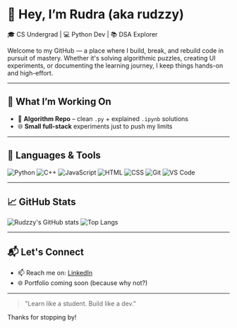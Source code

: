 # 👋 Hey, I’m Rudra (aka rudzzy)

🎓 CS Undergrad | 💻 Python Dev | 📚 DSA Explorer

Welcome to my GitHub — a place where I build, break, and rebuild code in pursuit of mastery. Whether it's solving algorithmic puzzles, creating UI experiments, or documenting the learning journey, I keep things hands-on and high-effort.

---

## 🚧 What I’m Working On

- 📁 **Algorithm Repo** – clean `.py` + explained `.ipynb` solutions  
- 🌐 **Small full-stack** experiments just to push my limits

---

## 🔧 Languages & Tools

![Python](https://img.shields.io/badge/Python-3776AB?style=flat&logo=python&logoColor=white)
![C++](https://img.shields.io/badge/C++-00599C?style=flat&logo=c%2B%2B&logoColor=white)
![JavaScript](https://img.shields.io/badge/JavaScript-F7DF1E?style=flat&logo=javascript&logoColor=black)
![HTML](https://img.shields.io/badge/HTML5-E34F26?style=flat&logo=html5&logoColor=white)
![CSS](https://img.shields.io/badge/CSS3-1572B6?style=flat&logo=css3&logoColor=white)
![Git](https://img.shields.io/badge/Git-F05032?style=flat&logo=git&logoColor=white)
![VS Code](https://img.shields.io/badge/VS%20Code-007ACC?style=flat&logo=visual-studio-code&logoColor=white)

---

## 📈 GitHub Stats

![Rudzzy's GitHub stats](https://github-readme-stats.vercel.app/api?username=rudzzy&show_icons=true&theme=radical&hide=contribs,prs)
![Top Langs](https://github-readme-stats.vercel.app/api/top-langs/?username=rudzzy&layout=compact&theme=radical)

---

## 📬 Let's Connect

- 📫 Reach me on: [LinkedIn](https://www.linkedin.com/in/rudra-patel-834b31240/)
- 🌐 Portfolio coming soon (because why not?)

---

> "Learn like a student. Build like a dev."

Thanks for stopping by!
